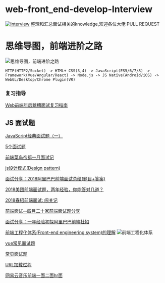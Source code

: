 # web-front_end-develop-Interview
[![Interview](https://img.shields.io/badge/developing%20with-ICE-2077ff.svg)](https://github.com/niaogege/web-front_end-develop-Interview)
整理和汇总面试相关的knowledge,欢迎各位大佬 PULL REQUEST 

# 思维导图，前端进阶之路
![思维导图，前端进阶之路](http://img1.vued.vanthink.cn/vued7b07cce8449877cba04d7ca4b323303d.png)
```
HTTP(HTTP2/Socket) -> HTML+ CSS(3,4) -> JavaScript(ES5/6/7/8) -> Framework(Vue/Angular/React) -> Node.js -> JS Native(Android/iOS) -> WebGL/Desktop/Chrome Plugin(VR) 
```
### 复习指导
[Web前端年后跳槽面试复习指南](http://www.jackpu.com/nian-hou-fu-xi-zhi-nan/)

## JS 面试题
[JavaScript经典面试题（一）](https://juejin.im/entry/5a7283e26fb9a01c965876db?utm_medium=fe&utm_source=weixinqun)

[5个面试题](http://blog.csdn.net/u014346301/article/details/53579543)

[前端菜鸟帝都一月面试记](https://juejin.im/post/5a7e9063f265da4e732ec32b)

[js设计模式(Design pattern)](http://blog.csdn.net/future_todo/article/details/53992152)

[面试分享：2018阿里巴巴前端面试总结(题目+答案)](https://juejin.im/entry/5a968ba56fb9a06340524128?utm_source=gold_browser_extension)

[2018美团前端面试题，两年经验，你能答对几道？](https://juejin.im/post/5a96c6326fb9a063626408c8#comment)

[2018春招前端面试: 闯关记](https://juejin.im/post/5a998991f265da237f1dbdf9)


[前端面试--四月二十家前端面试题分享](https://www.jianshu.com/p/c41cc287d7d4)

[面试分享：一年经验初探阿里巴巴前端社招](https://github.com/jawil/blog/issues/22)

[前端工程化体系(Front-end engineering system)的理解](https://juejin.im/entry/5884f012128fe1006c3b6526)
![前端工程化体系](http://oigzv3evy.bkt.clouddn.com/%E5%89%8D%E7%AB%AF%E5%B7%A5%E7%A8%8B%E5%8C%96%E4%BD%93%E7%B3%BB.png)

[vue常见面试题](https://juejin.im/post/5aa00229f265da239b40fc02)

[常见面试题](https://github.com/Liyuk/Interview-Questions-Answers)

[URL加载过程](https://zhuanlan.zhihu.com/p/34453198)

[网易云音乐前端一面二面hr面](https://www.nowcoder.com/discuss/69537)
